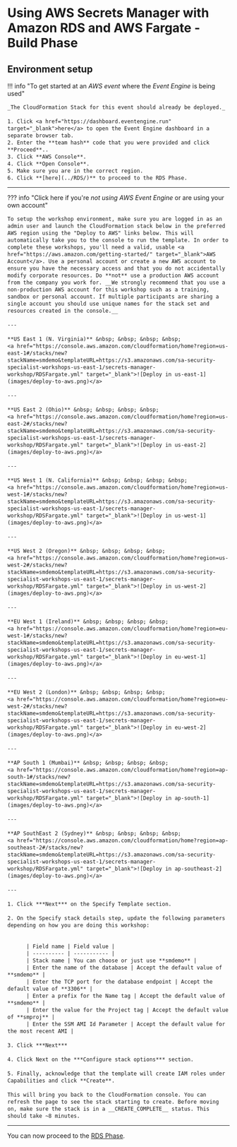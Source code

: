 # Using AWS Secrets Manager with Amazon RDS and AWS Fargate - Build Phase

## Environment setup

!!! info  "To get started at an *AWS event* where the *Event Engine* is being used" 

    _The CloudFormation Stack for this event should already be deployed._

	1. Click <a href="https://dashboard.eventengine.run" target="_blank">here</a> to open the Event Engine dashboard in a separate browser tab.
	2. Enter the **team hash** code that you were provided and click **Proceed**.. 
	3. Click **AWS Console**.
	4. Click **Open Console**.
	5. Make sure you are in the correct region.
	6. Click **[here](../RDS/)** to proceed to the RDS Phase.

---

??? info  "Click here if you're *not using AWS Event Engine* or are using your own account" 

    To setup the workshop environment, make sure you are logged in as an admin user and launch the CloudFormation stack below in the preferred AWS region using the "Deploy to AWS" links below. This will automatically take you to the console to run the template. In order to complete these workshops, you'll need a valid, usable <a href="https://aws.amazon.com/getting-started/" target="_blank">AWS Account</a>. Use a personal account or create a new AWS account to ensure you have the necessary access and that you do not accidentally modify corporate resources. Do **not** use a production AWS account from the company you work for. __We strongly recommend that you use a non-production AWS account for this workshop such as a training, sandbox or personal account. If multiple participants are sharing a single account you should use unique names for the stack set and resources created in the console.__

    ---

    **US East 1 (N. Virginia)** &nbsp; &nbsp; &nbsp; &nbsp;
    <a href="https://console.aws.amazon.com/cloudformation/home?region=us-east-1#/stacks/new?stackName=smdemo&templateURL=https://s3.amazonaws.com/sa-security-specialist-workshops-us-east-1/secrets-manager-workshop/RDSFargate.yml" target="_blank">![Deploy in us-east-1](images/deploy-to-aws.png)</a>

    ---

    **US East 2 (Ohio)** &nbsp; &nbsp; &nbsp; &nbsp;
    <a href="https://console.aws.amazon.com/cloudformation/home?region=us-east-2#/stacks/new?stackName=smdemo&templateURL=https://s3.amazonaws.com/sa-security-specialist-workshops-us-east-1/secrets-manager-workshop/RDSFargate.yml" target="_blank">![Deploy in us-east-2](images/deploy-to-aws.png)</a>

    ---

    **US West 1 (N. California)** &nbsp; &nbsp; &nbsp; &nbsp;
    <a href="https://console.aws.amazon.com/cloudformation/home?region=us-west-1#/stacks/new?stackName=smdemo&templateURL=https://s3.amazonaws.com/sa-security-specialist-workshops-us-east-1/secrets-manager-workshop/RDSFargate.yml" target="_blank">![Deploy in us-west-1](images/deploy-to-aws.png)</a>

    ---

    **US West 2 (Oregon)** &nbsp; &nbsp; &nbsp; &nbsp;
    <a href="https://console.aws.amazon.com/cloudformation/home?region=us-west-2#/stacks/new?stackName=smdemo&templateURL=https://s3.amazonaws.com/sa-security-specialist-workshops-us-east-1/secrets-manager-workshop/RDSFargate.yml" target="_blank">![Deploy in us-west-2](images/deploy-to-aws.png)</a>

    ---

    **EU West 1 (Ireland)** &nbsp; &nbsp; &nbsp; &nbsp;
    <a href="https://console.aws.amazon.com/cloudformation/home?region=eu-west-1#/stacks/new?stackName=smdemo&templateURL=https://s3.amazonaws.com/sa-security-specialist-workshops-us-east-1/secrets-manager-workshop/RDSFargate.yml" target="_blank">![Deploy in eu-west-1](images/deploy-to-aws.png)</a>

    ---

    **EU West 2 (London)** &nbsp; &nbsp; &nbsp; &nbsp;
    <a href="https://console.aws.amazon.com/cloudformation/home?region=eu-west-2#/stacks/new?stackName=smdemo&templateURL=https://s3.amazonaws.com/sa-security-specialist-workshops-us-east-1/secrets-manager-workshop/RDSFargate.yml" target="_blank">![Deploy in eu-west-2](images/deploy-to-aws.png)</a>

    ---

    **AP South 1 (Mumbai)** &nbsp; &nbsp; &nbsp; &nbsp;
    <a href="https://console.aws.amazon.com/cloudformation/home?region=ap-south-1#/stacks/new?stackName=smdemo&templateURL=https://s3.amazonaws.com/sa-security-specialist-workshops-us-east-1/secrets-manager-workshop/RDSFargate.yml" target="_blank">![Deploy in ap-south-1](images/deploy-to-aws.png)</a>

    ---

    **AP SouthEast 2 (Sydney)** &nbsp; &nbsp; &nbsp; &nbsp;
    <a href="https://console.aws.amazon.com/cloudformation/home?region=ap-southeast-2#/stacks/new?stackName=smdemo&templateURL=https://s3.amazonaws.com/sa-security-specialist-workshops-us-east-1/secrets-manager-workshop/RDSFargate.yml" target="_blank">![Deploy in ap-southeast-2](images/deploy-to-aws.png)</a>

    ---

    1. Click ***Next*** on the Specify Template section.

    2. On the Specify stack details step, update the following parameters depending on how you are doing this workshop:


          | Field name | Field value |
          | ---------- | ----------- |
          | Stack name | You can choose or just use **smdemo** |
          | Enter the name of the database | Accept the default value of **smdemo** |
          | Enter the TCP port for the database endpoint | Accept the default value of **3306** |
          | Enter a prefix for the Name tag | Accept the default value of **smdemo** |
          | Enter the value for the Project tag | Accept the default value of **smproj** |
          | Enter the SSM AMI Id Parameter | Accept the default value for the most recent AMI |

    3. Click ***Next*** 

    4. Click Next on the ***Configure stack options*** section.

    5. Finally, acknowledge that the template will create IAM roles under Capabilities and click **Create**.

    This will bring you back to the CloudFormation console. You can refresh the page to see the stack starting to create. Before moving on, make sure the stack is in a __CREATE_COMPLETE__ status. This should take ~8 minutes.

---

You can now proceed to the [RDS Phase](../RDS/).
